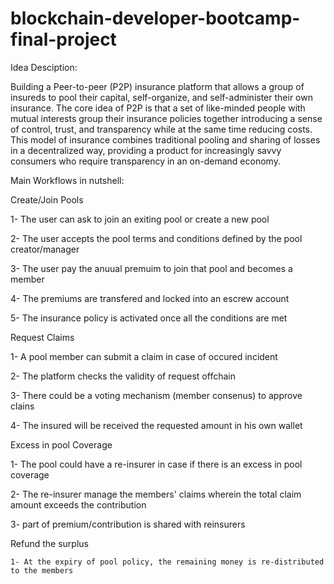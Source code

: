 # blockchain-developer-bootcamp-final-project

Idea Desciption: 
 
Building a Peer-to-peer (P2P) insurance platform that allows a group of insureds to pool their capital, self-organize, and self-administer their own insurance. The core idea of P2P is that a set of like-minded people with mutual interests group their insurance policies together introducing a sense of control, trust, and transparency while at the same time reducing costs. This model of insurance combines traditional pooling and sharing of losses in a decentralized way, providing a product for increasingly savvy consumers who require transparency in an on-demand economy. 

Main Workflows in nutshell:

Create/Join Pools

  1- The user can ask to join an exiting pool or create a new pool
  
  2- The user accepts the pool terms and conditions defined by the pool creator/manager
  
  3- The user pay the anuual premuim to join that pool and becomes a member
  
  4- The premiums are transfered and locked into an escrew account 
  
  5- The insurance policy is activated once all the conditions are met
  
Request Claims

  1- A pool member can submit a claim in case of occured incident
  
  2- The platform checks the validity of request offchain
  
  3- There could be a voting mechanism (member consenus) to approve clains
  
  4- The insured will be received the requested amount in his own wallet
  
 Excess in pool Coverage
 
   1- The pool could have a re-insurer in case if there is an excess in pool coverage
   
   2- The re-insurer manage the members' claims wherein the total claim amount exceeds the contribution
   
   3- part of premium/contribution is shared with reinsurers
   
  Refund the surplus
  
    1- At the expiry of pool policy, the remaining money is re-distributed to the members
 
 
